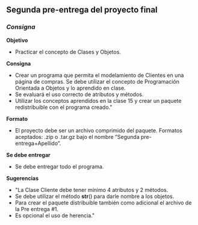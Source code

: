 ## Segunda pre-entrega del proyecto final

### _Consigna_

**Objetivo**

- Practicar el concepto de Clases y Objetos.

**Consigna**

- Crear un programa que permita el modelamiento de Clientes en una página de compras. Se debe utilizar el concepto de Programación Orientada a Objetos y lo aprendido en clase.
- Se evaluará el uso correcto de atributos y métodos.
- Utilizar los conceptos aprendidos en la clase 15 y crear un paquete redistribuible con el programa creado."

**Formato**

- El proyecto debe ser un archivo comprimido del paquete. Formatos aceptados: .zip o .tar.gz bajo el nombre “Segunda pre-entrega+Apellido”.

**Se debe entregar**

- Se debe entregar todo el programa.

**Sugerencias**

- "La Clase Cliente debe tener mínimo 4 atributos y 2 métodos.
- Se debe utilizar el método **str**() para darle nombre a los objetos.
- Para crear el paquete distribuible también como adicional el archivo de la Pre entrega #1.
- Es opcional el uso de herencia."

